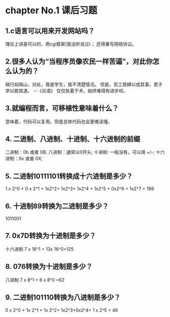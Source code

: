 # chapter No.1 课后习题

## 1.c语言可以用来开发网站吗？
理论上讲是可以的，用cgi框架(我没听说过)；
还得重写网络协议。

## 2.很多人认为“当程序员像农民一样苦逼”，对此你怎么认为的？
隔行如隔山，对此，我是学生，我不清楚情况。
但是，百工居肆以成其事，君子学以致其道。 --《论语》
仅仅执着于术，始终难得有进步呗。

## 3.就编程而言，可移植性意味着什么？
意味着，代码可以复用。但是总体代码也会更难读懂。

## 4. 二进制、八进制、十进制、十六进制的前缀
二进制：0b 或者 0B;
八进制：通常以0开头;
十进制: 一般没有，可以用 +/-;
十六进制：0x 或者 0X;

## 5. 二进制10111101转换成十六进制是多少？
1 x 2^0 + 0 x 2^1 + 1x2^2+ 1x2^3+ 1x2^4 + 1x2^5 + 0x2^6 + 1x2^7 = 189

## 6. 十进制89转换为二进制是多少？
1011001

## 7. 0x7D转换为十进制是多少？
十六进制
7 x 16^1 + 13x 16^0=125

## 8. 076转换为十进制是多少？
八进制
7 x 8^1 + 6 x 8^0 =62

## 9. 二进制101110转换为八进制是多少？
0 x 2^0 + 1x 2^1 + 1x 2^2+ 1x2^3+0x2^4+ 1 x 2^5 = 46